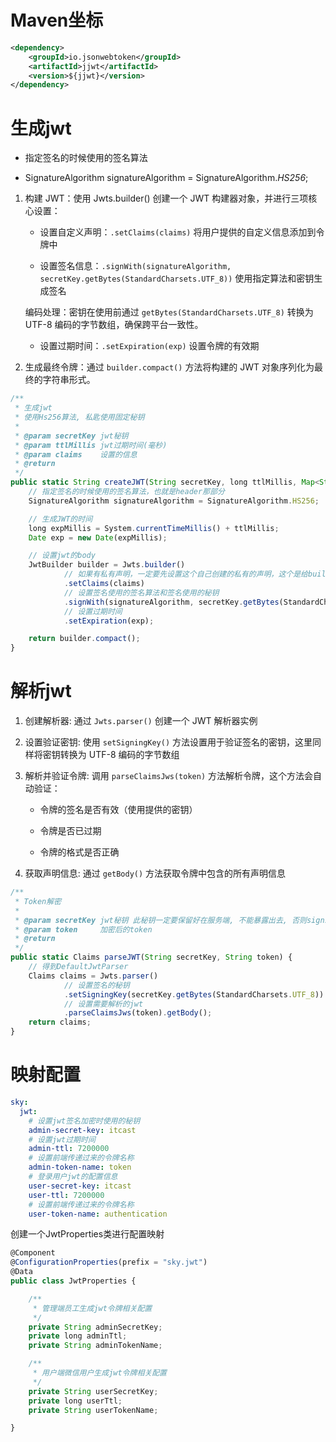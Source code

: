 # Maven坐标

```xml
<dependency> 
    <groupId>io.jsonwebtoken</groupId> 
    <artifactId>jjwt</artifactId> 
    <version>${jjwt}</version> 
</dependency>
```

# 生成jwt

* &#x20;指定签名的时候使用的签名算法

* &#x20; SignatureAlgorithm signatureAlgorithm = SignatureAlgorithm.*HS256*;

1. 构建 JWT：使用 Jwts.builder() 创建一个 JWT 构建器对象，并进行三项核心设置：

   * 设置自定义声明：`.setClaims(claims)` 将用户提供的自定义信息添加到令牌中

   * 设置签名信息：`.signWith(signatureAlgorithm, secretKey.getBytes(StandardCharsets.UTF_8))` 使用指定算法和密钥生成签名

   编码处理：密钥在使用前通过 `getBytes(StandardCharsets.UTF_8)` 转换为 UTF-8 编码的字节数组，确保跨平台一致性。&#x20;

   * 设置过期时间：`.setExpiration(exp)` 设置令牌的有效期

2. 生成最终令牌：通过 `builder.compact()` 方法将构建的 JWT 对象序列化为最终的字符串形式。

```typescript
/**
 * 生成jwt
 * 使用Hs256算法, 私匙使用固定秘钥
 *
 * @param secretKey jwt秘钥
 * @param ttlMillis jwt过期时间(毫秒)
 * @param claims    设置的信息
 * @return
 */
public static String createJWT(String secretKey, long ttlMillis, Map<String, Object> claims) {
    // 指定签名的时候使用的签名算法，也就是header那部分
    SignatureAlgorithm signatureAlgorithm = SignatureAlgorithm.HS256;

    // 生成JWT的时间
    long expMillis = System.currentTimeMillis() + ttlMillis;
    Date exp = new Date(expMillis);

    // 设置jwt的body
    JwtBuilder builder = Jwts.builder()
            // 如果有私有声明，一定要先设置这个自己创建的私有的声明，这个是给builder的claim赋值，一旦写在标准的声明赋值之后，就是覆盖了那些标准的声明的
            .setClaims(claims)
            // 设置签名使用的签名算法和签名使用的秘钥
            .signWith(signatureAlgorithm, secretKey.getBytes(StandardCharsets.UTF_8))
            // 设置过期时间
            .setExpiration(exp);

    return builder.compact();
}
```

# 解析jwt

1. 创建解析器: 通过 `Jwts.parser()` 创建一个 JWT 解析器实例

2. 设置验证密钥: 使用 `setSigningKey()` 方法设置用于验证签名的密钥，这里同样将密钥转换为 UTF-8 编码的字节数组

3. 解析并验证令牌: 调用 `parseClaimsJws(token)` 方法解析令牌，这个方法会自动验证：

   * 令牌的签名是否有效（使用提供的密钥）

   * 令牌是否已过期

   * 令牌的格式是否正确

4. 获取声明信息: 通过 `getBody()` 方法获取令牌中包含的所有声明信息

```typescript
/**
 * Token解密
 *
 * @param secretKey jwt秘钥 此秘钥一定要保留好在服务端, 不能暴露出去, 否则sign就可以被伪造, 如果对接多个客户端建议改造成多个
 * @param token     加密后的token
 * @return
 */
public static Claims parseJWT(String secretKey, String token) {
    // 得到DefaultJwtParser
    Claims claims = Jwts.parser()
            // 设置签名的秘钥
            .setSigningKey(secretKey.getBytes(StandardCharsets.UTF_8))
            // 设置需要解析的jwt
            .parseClaimsJws(token).getBody();
    return claims;
}
```

# 映射配置

```yaml
sky:
  jwt:
    # 设置jwt签名加密时使用的秘钥
    admin-secret-key: itcast
    # 设置jwt过期时间
    admin-ttl: 7200000
    # 设置前端传递过来的令牌名称
    admin-token-name: token
    # 登录用户jwt的配置信息
    user-secret-key: itcast
    user-ttl: 7200000
    # 设置前端传递过来的令牌名称
    user-token-name: authentication
```

创建一个JwtProperties类进行配置映射

```typescript
@Component
@ConfigurationProperties(prefix = "sky.jwt")
@Data
public class JwtProperties {

    /**
     * 管理端员工生成jwt令牌相关配置
     */
    private String adminSecretKey;
    private long adminTtl;
    private String adminTokenName;

    /**
     * 用户端微信用户生成jwt令牌相关配置
     */
    private String userSecretKey;
    private long userTtl;
    private String userTokenName;

}
```

